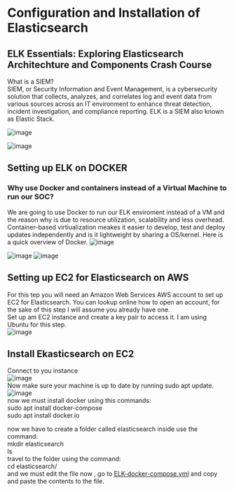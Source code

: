 # Configuration and Installation of Elasticsearch

## ELK Essentials: Exploring Elasticsearch Architechture and Components Crash Course

What is a SIEM?  
SIEM, or Security Information and Event Management, is a cybersecurity solution that collects, analyzes, and correlates log and event data from various sources across an IT environment to enhance threat detection, incident investigation, and compliance reporting.
ELK is a SIEM also known as Elastic Stack.

![image](https://github.com/user-attachments/assets/6a465023-0ac7-4f91-b750-6ce0c884eece)

![image](https://github.com/user-attachments/assets/26b83554-142e-453f-8c6c-3864fe439ee1)

## Setting up ELK on DOCKER
### Why use Docker and containers instead of a Virtual Machine to run our SOC?
We are going to use Docker to run our ELK enviroment instead of a VM and the reason why is due to resource utilization, scalability and less overhead. Container-based virtiualization meakes it easier to develop, test and deploy updates independently and is it lightweight by sharing a OS/kernel. Here is a quick overview of Docker.
![image](https://github.com/user-attachments/assets/fc895b71-97d7-4eca-acaa-45a46dca4bda)

![image](https://github.com/user-attachments/assets/0082f5f5-a93a-46cc-92e9-63998ddeb971)
![image](https://github.com/user-attachments/assets/b24cb952-3c87-492d-a9d8-0721dd42247a)

## Setting up EC2 for Elasticsearch on AWS
For this tep you will need an Amazon Web Services AWS account to set up EC2 for Elasticsearch. You can lookup online how to open an account, for the sake of this step I will assume you already have one.  
Set up am EC2 instance and create a key pair to access it. I am using Ubuntu for this step.  
![image](https://github.com/user-attachments/assets/a34f8e8e-6856-4a52-a4ca-aa11e123972e)

## Install Ekasticsearch on EC2
Connect to you instance  
![image](https://github.com/user-attachments/assets/1987c429-e111-4e67-83e6-83a40ae87caf)  
Now make sure your machine is up to date by running sudo apt update.  
![image](https://github.com/user-attachments/assets/95eb8b7e-82eb-46a2-8f44-cd128e7249aa)  
now we must install docker using this commands:  
sudo apt install docker-compose  
sudo apt install docker.io  

now we have to create a folder called elasticsearch inside use the command:  
mkdir elasticsearch  
ls  
travel to the folder using the command:  
cd elasticsearch/  
and we must edit the file now , go to [ELK-docker-compose.yml](docs/ELKdockercompose.md) and copy and paste the contents to the file.



